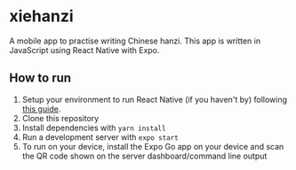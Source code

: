 # xiehanzi

A mobile app to practise writing Chinese hanzi. This app is written in JavaScript using React Native with Expo. 

## How to run

1. Setup your environment to run React Native (if you haven't by) following [this guide](https://reactnative.dev/docs/environment-setup).
2. Clone this repository
3. Install dependencies with `yarn install`
4. Run a development server with `expo start`
5. To run on your device, install the Expo Go app on your device and scan the QR code shown on the server dashboard/command line output

